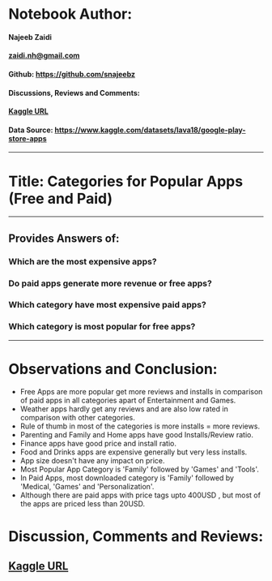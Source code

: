 # Notebook Author:
#### Najeeb Zaidi
#### zaidi.nh@gmail.com
#### Github: https://github.com/snajeebz
#### Discussions, Reviews and Comments:
#### [Kaggle URL](https://www.kaggle.com/code/najeebz/categories-for-popular-apps-google-play-store)
#### Data Source: https://www.kaggle.com/datasets/lava18/google-play-store-apps
______________
# Title: Categories for Popular Apps (Free and Paid)
______________
## Provides Answers of:
### Which are the most expensive apps?
### Do paid apps generate more revenue or free apps?
### Which category have most expensive paid apps?
### Which category is most popular for free apps?
___________________

# Observations and Conclusion:

- Free Apps are more popular get more reviews and installs in comparison of paid apps in all categories apart of Entertainment and Games.
- Weather apps hardly get any reviews and are also low rated in comparison with other categories.
- Rule of thumb in most of the categories is more installs = more reviews.
- Parenting and Family and Home apps have good Installs/Review ratio.
- Finance apps have good price and install ratio.
- Food and Drinks apps are expensive generally but very less installs.
- App size doesn't have any impact on price.
- Most Popular App Category is 'Family' followed by 'Games' and 'Tools'.
- In Paid Apps, most downloaded category is 'Family' followed by 'Medical, 'Games' and 'Personalization'.
- Although there are paid apps with price tags upto 400USD , but most of the apps are priced less than 20USD.

# Discussion, Comments and Reviews:
## [Kaggle URL](https://www.kaggle.com/code/najeebz/categories-for-popular-apps-google-play-store)

